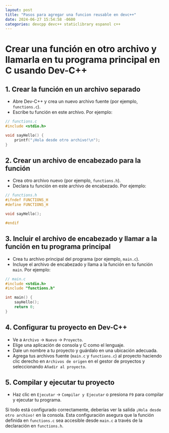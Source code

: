 ```yaml
---
layout: post
title: "Pasos para agregar una funcion reusable en devc++"
date: 2024-06-27 15:54:58 -0600
categories: devcpp devc++ staticlibrary espanol c++
---
```


# Crear una función en otro archivo y llamarla en tu programa principal en C usando Dev-C++

## 1. Crear la función en un archivo separado

- Abre Dev-C++ y crea un nuevo archivo fuente (por ejemplo, `functions.c`).
- Escribe tu función en este archivo. Por ejemplo:

```c
// functions.c
#include <stdio.h>

void sayHello() {
    printf("¡Hola desde otro archivo!\n");
}
```

## 2. Crear un archivo de encabezado para la función

- Crea otro archivo nuevo (por ejemplo, `functions.h`).
- Declara tu función en este archivo de encabezado. Por ejemplo:

```c
// functions.h
#ifndef FUNCTIONS_H
#define FUNCTIONS_H

void sayHello();

#endif
```

## 3. Incluir el archivo de encabezado y llamar a la función en tu programa principal

- Crea tu archivo principal del programa (por ejemplo, `main.c`).
- Incluye el archivo de encabezado y llama a la función en tu función `main`. Por ejemplo:

```c
// main.c
#include <stdio.h>
#include "functions.h"

int main() {
    sayHello();
    return 0;
}
```

## 4. Configurar tu proyecto en Dev-C++

- Ve a `Archivo` -> `Nuevo` -> `Proyecto`.
- Elige una aplicación de consola y C como el lenguaje.
- Dale un nombre a tu proyecto y guárdalo en una ubicación adecuada.
- Agrega tus archivos fuente (`main.c` y `functions.c`) al proyecto haciendo clic derecho en `Archivos de origen` en el gestor de proyectos y seleccionando `Añadir al proyecto`.

## 5. Compilar y ejecutar tu proyecto

- Haz clic en `Ejecutar` -> `Compilar y Ejecutar` o presiona `F9` para compilar y ejecutar tu programa.

Si todo está configurado correctamente, deberías ver la salida `¡Hola desde otro archivo!` en la consola. Esta configuración asegura que la función definida en `functions.c` sea accesible desde `main.c` a través de la declaración en `functions.h`.
